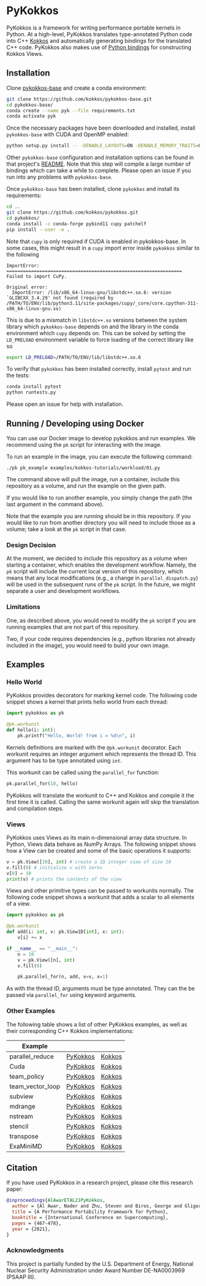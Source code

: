 # PyKokkos

PyKokkos is a framework for writing performance portable kernels in
Python. At a high-level, PyKokkos translates type-annotated Python
code into C++ [Kokkos](https://github.com/kokkos/kokkos/) and
automatically generating bindings for the translated C++ code.
PyKokkos also makes use of [Python
bindings](https://github.com/kokkos/kokkos-python) for constructing
Kokkos Views.

## Installation

Clone [pykokkos-base](https://github.com/kokkos/pykokkos-base) and
create a conda environment:

```bash
git clone https://github.com/kokkos/pykokkos-base.git
cd pykokkos-base/
conda create --name pyk --file requirements.txt
conda activate pyk
```

Once the necessary packages have been downloaded and installed,
install `pykokkos-base` with CUDA and OpenMP enabled:

```bash
python setup.py install -- -DENABLE_LAYOUTS=ON -DENABLE_MEMORY_TRAITS=OFF -DENABLE_VIEW_RANKS=3 -DENABLE_CUDA=ON -DENABLE_THREADS=OFF -DENABLE_OPENMP=ON
```

Other `pykokkos-base` configuration and installation options can be
found in that project's
[README](https://github.com/kokkos/pykokkos-base/blob/main/README.md).
Note that this step will compile a large number of bindings which can
take a while to complete. Please open an issue if you run into any
problems with `pykokkos-base`.

Once `pykokkos-base` has been installed, clone `pykokkos` and install
its requirements:

```bash
cd ..
git clone https://github.com/kokkos/pykokkos.git
cd pykokkos/
conda install -c conda-forge pybind11 cupy patchelf
pip install --user -e .
```

Note that `cupy` is only required if CUDA is enabled in pykokkos-base.
In some cases, this might result in a `cupy` import error inside
`pykokkos` similar to the following

```
ImportError:
================================================================
Failed to import CuPy.

Original error:
  ImportError: /lib/x86_64-linux-gnu/libstdc++.so.6: version `GLIBCXX_3.4.29' not found (required by /PATH/TO/ENV/lib/python3.11/site-packages/cupy/_core/core.cpython-311-x86_64-linux-gnu.so)
```

This is due to a mismatch in `libstdc++.so` versions between the
system library which `pykokkos-base` depends on and the library in the
conda environment which `cupy` depends on. This can be solved by
setting the `LD_PRELOAD` environment variable to force loading of the
correct library like so

```bash
export LD_PRELOAD=/PATH/TO/ENV/lib/libstdc++.so.6
```

To verify that `pykokkos` has been installed correctly, install
`pytest` and run the tests:

```bash
conda install pytest
python runtests.py
```

Please open an issue for help with installation.

## Running / Developing using Docker

You can use our Docker image to develop pykokkos and run examples.  We
recommend using the `pk` script for interacting with the image.

To run an example in the image, you can execute the following command:

```
./pk pk_example examples/kokkos-tutorials/workload/01.py
```

The command above will pull the image, run a container, include this
repository as a volume, and run the example on the given path.

If you would like to run another example, you simply change the path
(the last argument in the command above).

Note that the example you are running should be in this repository.
If you would like to run from another directory you will need to
include those as a volume; take a look at the `pk` script in that case.

### Design Decision

At the moment, we decided to include this repository as a volume when
starting a container, which enables the development workflow. Namely,
the `pk` script will include the current local version of this
repository, which means that any local modifications (e.g., a change
in `parallel_dispatch.py`) will be used in the subsequent runs of the
`pk` script.  In the future, we might separate a user and development
workflows.

### Limitations

One, as described above, you would need to modify the `pk` script if
you are running examples that are not part of this repository.

Two, if your code requires dependencies (e.g., python libraries not
already included in the image), you would need to build your own image.

## Examples

### Hello World

PyKokkos provides decorators for marking kernel code. The following
code snippet shows a kernel that prints hello world from each thread:

```python
import pykokkos as pk

@pk.workunit
def hello(i: int):
    pk.printf("Hello, World! from i = %d\n", i)
```

Kernels definitions are marked with the `@pk.workunit` decorator. Each
workunit requires an integer argument which represents the thread ID.
This argument has to be type annotated using `int`.

This workunit can be called using the `parallel_for` function:

```python
pk.parallel_for(10, hello)
```

PyKokkos will translate the workunit to C++ and Kokkos and compile it
the first time it is called. Calling the same workunit again will skip
the translation and compilation steps.

### Views

PyKokkos uses Views as its main n-dimensional array data structure. In
Python, Views data behave as NumPy Arrays. The following snippet shows
how a View can be created and some of the basic operations it
supports:

```python
v = pk.View([10], int) # create a 1D integer view of size 10
v.fill(0) # initialize v with zeros
v[0] = 10
print(v) # prints the contents of the view
```

Views and other primitive types can be passed to workunits normally.
The following code snippet shows a workunit that adds a scalar to all
elements of a view.

```python
import pykokkos as pk

@pk.workunit
def add(i: int, v: pk.View1D[int], x: int):
    v[i] += x

if __name__ == "__main__":
    n = 10
    v = pk.View([n], int)
    v.fill(0)

    pk.parallel_for(n, add, v=v, x=1)
```

As with the thread ID, arguments must be type annotated. They can the
be passed via `parallel_for` using keyword arguments.


### Other Examples

The following table shows a list of other PyKokkos examples, as well
as their corresponding C++ Kokkos implementations:

| Example  | | |
| -------- | - | - |
| parallel_reduce | [PyKokkos](https://github.com/kokkos/pykokkos/blob/main/examples/kokkos-tutorials/standalone/02.py) | [Kokkos](https://github.com/kokkos/kokkos-tutorials/blob/main/Exercises/02/Solution/exercise_2_solution.cpp) |
| Cuda | [PyKokkos](https://github.com/kokkos/pykokkos/blob/main/examples/kokkos-tutorials/standalone/04.py) | [Kokkos](https://github.com/kokkos/kokkos-tutorials/blob/main/Exercises/04/Solution/exercise_4_solution.cpp) |
| team_policy | [PyKokkos](https://github.com/kokkos/pykokkos/blob/main/examples/kokkos-tutorials/standalone/team_policy.py) | [Kokkos](https://github.com/kokkos/kokkos-tutorials/blob/main/Exercises/team_policy/Solution/team_policy_solution.cpp) |
| team_vector_loop | [PyKokkos](https://github.com/kokkos/pykokkos/blob/main/examples/kokkos-tutorials/standalone/team_vector_loop.py) | [Kokkos](https://github.com/kokkos/kokkos-tutorials/blob/main/Exercises/team_vector_loop/Solution/team_vector_loop_solution.cpp) |
| subview | [PyKokkos](https://github.com/kokkos/pykokkos/blob/main/examples/kokkos-tutorials/standalone/subview.py) | [Kokkos](https://github.com/kokkos/kokkos-tutorials/blob/main/Exercises/subview/Solution/exercise_subview_solution.cpp) |
| mdrange | [PyKokkos](https://github.com/kokkos/pykokkos/blob/main/examples/kokkos-tutorials/workload/mdrange.py) | [Kokkos](https://github.com/kokkos/kokkos-tutorials/blob/main/Exercises/mdrange/Solution/exercise_mdrange_solution.cpp) |
| nstream | [PyKokkos](https://github.com/kokkos/pykokkos/blob/main/examples/ParRes/workload/nstream.py) | [Kokkos](https://github.com/ParRes/Kernels/blob/default/Cxx11/nstream-kokkos.cc) |
| stencil | [PyKokkos](https://github.com/kokkos/pykokkos/blob/main/examples/ParRes/workload/stencil.py) | [Kokkos](https://github.com/ParRes/Kernels/blob/default/Cxx11/stencil-kokkos.cc) |
| transpose | [PyKokkos](https://github.com/kokkos/pykokkos/blob/main/examples/ParRes/workload/transpose.py) | [Kokkos](https://github.com/ParRes/Kernels/blob/default/Cxx11/transpose-kokkos.cc) |
| ExaMiniMD | [PyKokkos](https://github.com/kokkos/pykokkos/tree/main/examples/ExaMiniMD) | [Kokkos](https://github.com/ECP-copa/ExaMiniMD) |

## Citation

If you have used PyKokkos in a research project, please cite this
research paper:

```bibtex
@inproceedings{AlAwarETAL21PyKokkos,
  author = {Al Awar, Nader and Zhu, Steven and Biros, George and Gligoric, Milos},
  title = {A Performance Portability Framework for Python},
  booktitle = {International Conference on Supercomputing},
  pages = {467-478},
  year = {2021},
}
```

### Acknowledgments

This project is partially funded by the U.S. Department of Energy,
National Nuclear Security Administration under Award Number
DE-NA0003969 (PSAAP III).
